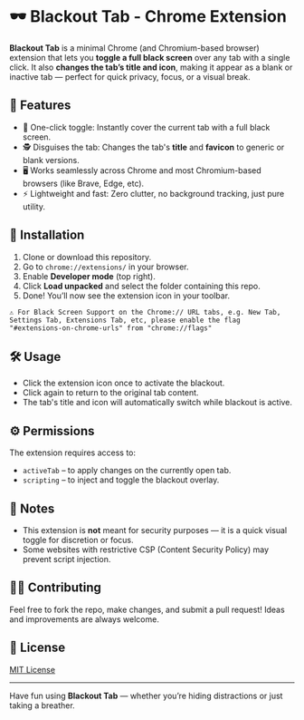 # 🕶️ Blackout Tab - Chrome Extension

**Blackout Tab** is a minimal Chrome (and Chromium-based browser) extension that lets you **toggle a full black screen** over any tab with a single click. It also **changes the tab’s title and icon**, making it appear as a blank or inactive tab — perfect for quick privacy, focus, or a visual break.

## 🚀 Features

- 🎯 One-click toggle: Instantly cover the current tab with a full black screen.
- 🕵️ Disguises the tab: Changes the tab's **title** and **favicon** to generic or blank versions.
- 🖥️ Works seamlessly across Chrome and most Chromium-based browsers (like Brave, Edge, etc).
- ⚡ Lightweight and fast: Zero clutter, no background tracking, just pure utility.

## 🧩 Installation

1. Clone or download this repository.
2. Go to `chrome://extensions/` in your browser.
3. Enable **Developer mode** (top right).
4. Click **Load unpacked** and select the folder containing this repo.
5. Done! You’ll now see the extension icon in your toolbar.

```
⚠️ For Black Screen Support on the Chrome:// URL tabs, e.g. New Tab, Settings Tab, Extensions Tab, etc, please enable the flag "#extensions-on-chrome-urls" from "chrome://flags"
```

## 🛠️ Usage

- Click the extension icon once to activate the blackout.
- Click again to return to the original tab content.
- The tab's title and icon will automatically switch while blackout is active.


## ⚙️ Permissions

The extension requires access to:

- `activeTab` – to apply changes on the currently open tab.
- `scripting` – to inject and toggle the blackout overlay.

## 🧪 Notes

- This extension is **not** meant for security purposes — it is a quick visual toggle for discretion or focus.
- Some websites with restrictive CSP (Content Security Policy) may prevent script injection.


## 🧑‍💻 Contributing

Feel free to fork the repo, make changes, and submit a pull request! Ideas and improvements are always welcome.

## 📄 License

[MIT License](LICENSE)

---

Have fun using **Blackout Tab** — whether you’re hiding distractions or just taking a breather.